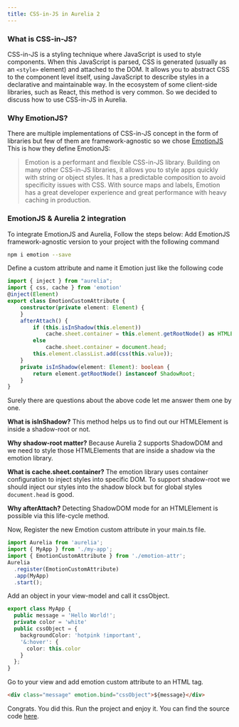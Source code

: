 ```yaml
---
title: CSS-in-JS in Aurelia 2
---
```


### What is CSS-in-JS? 

CSS-in-JS is a styling technique where JavaScript is used to style components. When this JavaScript is parsed, CSS is generated (usually as an `<style>` element) and attached to the DOM. It allows you to abstract CSS to the component level itself, using JavaScript to describe styles in a declarative and maintainable way.
In the ecosystem of some client-side libraries, such as React, this method is very common. So we decided to discuss how to use CSS-in-JS in Aurelia.

### Why EmotionJS?
There are multiple implementations of CSS-in-JS concept in the form of libraries but few of them are framework-agnostic so we chose [EmotionJS](https://github.com/emotion-js/emotion)
This is how they define EmotionJS:
> Emotion is a performant and flexible CSS-in-JS library. Building on many other CSS-in-JS libraries, it allows you to style apps quickly with string or object styles. It has a predictable composition to avoid specificity issues with CSS. With source maps and labels, Emotion has a great developer experience and great performance with heavy caching in production.

### EmotionJS & Aurelia 2 integration
To integrate EmotionJS and Aurelia, Follow the steps below:
Add EmotionJS framework-agnostic version to your project with the following command

``` bash
npm i emotion --save
```

Define a custom attribute and name it Emotion just like the following code

``` typescript
import { inject } from "aurelia";
import { css, cache } from 'emotion'
@inject(Element)
export class EmotionCustomAttribute {
    constructor(private element: Element) {
    }
    afterAttach() {
        if (this.isInShadow(this.element))
            cache.sheet.container = this.element.getRootNode() as HTMLElement;
        else
            cache.sheet.container = document.head;
        this.element.classList.add(css(this.value));
    }
    private isInShadow(element: Element): boolean {
        return element.getRootNode() instanceof ShadowRoot;
    }
}
```

Surely there are questions about the above code let me answer them one by one.

**What is isInShadow?**
This method helps us to find out our HTMLElement is inside a shadow-root or not.

**Why shadow-root matter?**
Because Aurelia 2 supports ShadowDOM and we need to style those HTMLElements that are inside a shadow via the emotion library.

**What is cache.sheet.container?**
The emotion library uses container configuration to inject styles into specific DOM. To support shadow-root we should inject our styles into the shadow block but for global styles `document.head` is good.

**Why afterAttach?**
Detecting ShadowDOM mode for an HTMLElement is possible via this life-cycle method.

Now, Register the new Emotion custom attribute in your main.ts file.

``` typescript
import Aurelia from 'aurelia';
import { MyApp } from './my-app';
import { EmotionCustomAttribute } from './emotion-attr';
Aurelia
  .register(EmotionCustomAttribute)
  .app(MyApp)
  .start();
```

Add an object in your view-model and call it cssObject.

``` typescript
export class MyApp {
  public message = 'Hello World!';
  private color = 'white'
  public cssObject = {
    backgroundColor: 'hotpink !important',
    '&:hover': {
      color: this.color
    }
  };
}
```

Go to your view and add emotion custom attribute to an HTML tag.

``` html
<div class="message" emotion.bind="cssObject">${message}</div>
```

Congrats. You did this. Run the project and enjoy it.
You can find the source code [here](https://gist.dumber.app/?gist=fdfab96124eaff7f6099d360a1fcea4a).
